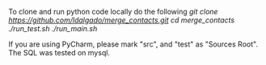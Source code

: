 To clone and run python code locally do the following
_git clone https://github.com/ldalgado/merge_contacts.git_
_cd merge_contacts_
_./run_test.sh_
_./run_main.sh_


If you are using PyCharm, please mark "src", and "test" as "Sources Root".
The SQL was tested on mysql.


